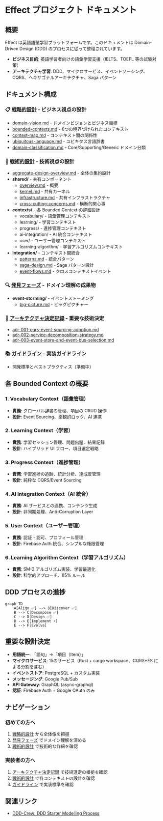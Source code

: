# Effect プロジェクト ドキュメント

## 概要

Effect は英語語彙学習プラットフォームです。このドキュメントは Domain-Driven Design (DDD) のプロセスに従って整理されています。

- **ビジネス目的**: 英語学習者向けの語彙学習支援（IELTS、TOEFL 等の試験対策）
- **アーキテクチャ学習**: DDD、マイクロサービス、イベントソーシング、CQRS、ヘキサゴナルアーキテクチャ、Saga パターン

## ドキュメント構成

### 📋 [戦略的設計](./strategic/) - ビジネス視点の設計

- [domain-vision.md](./strategic/domain-vision.md) - ドメインビジョンとビジネス目標
- [bounded-contexts.md](./strategic/bounded-contexts.md) - 6つの境界づけられたコンテキスト
- [context-map.md](./strategic/context-map.md) - コンテキスト間の関係性
- [ubiquitous-language.md](./strategic/ubiquitous-language.md) - ユビキタス言語辞書
- [domain-classification.md](./strategic/domain-classification.md) - Core/Supporting/Generic ドメイン分類

### 🔧 [戦術的設計](./tactical/) - 技術視点の設計

- [aggregate-design-overview.md](./tactical/aggregate-design-overview.md) - 全体の集約設計
- **shared/** - 共有コンポーネント
  - [overview.md](./tactical/shared/overview.md) - 概要
  - [kernel.md](./tactical/shared/kernel.md) - 共有カーネル
  - [infrastructure.md](./tactical/shared/infrastructure.md) - 共有インフラストラクチャ
  - [cross-cutting-concerns.md](./tactical/shared/cross-cutting-concerns.md) - 横断的関心事
- **contexts/** - 各 Bounded Context の詳細設計
  - vocabulary/ - 語彙管理コンテキスト
  - learning/ - 学習コンテキスト
  - progress/ - 進捗管理コンテキスト
  - ai-integration/ - AI 統合コンテキスト
  - user/ - ユーザー管理コンテキスト
  - learning-algorithm/ - 学習アルゴリズムコンテキスト
- **integration/** - コンテキスト間統合
  - [patterns.md](./tactical/integration/patterns.md) - 統合パターン
  - [saga-design.md](./tactical/integration/saga-design.md) - Saga パターン設計
  - [event-flows.md](./tactical/integration/event-flows.md) - クロスコンテキストイベント

### 🔍 [発見フェーズ](./discovery/) - ドメイン理解の成果物

- **event-storming/** - イベントストーミング
  - [big-picture.md](./discovery/event-storming/big-picture.md) - ビッグピクチャー

### 📝 [アーキテクチャ決定記録](./decisions/) - 重要な技術決定

- [adr-001-cqrs-event-sourcing-adoption.md](./decisions/adr-001-cqrs-event-sourcing-adoption.md)
- [adr-002-service-decomposition-strategy.md](./decisions/adr-002-service-decomposition-strategy.md)
- [adr-003-event-store-and-event-bus-selection.md](./decisions/adr-003-event-store-and-event-bus-selection.md)

### 📚 [ガイドライン](./guidelines/) - 実装ガイドライン

- 開発標準とベストプラクティス（準備中）

## 各 Bounded Context の概要

### 1. Vocabulary Context（語彙管理）

- **責務**: グローバル辞書の管理、項目の CRUD 操作
- **設計**: Event Sourcing、楽観的ロック、AI 連携

### 2. Learning Context（学習）

- **責務**: 学習セッション管理、問題出題、結果記録
- **設計**: ハイブリッド UI フロー、項目選定戦略

### 3. Progress Context（進捗管理）

- **責務**: 学習進捗の追跡、統計分析、達成度管理
- **設計**: 純粋な CQRS/Event Sourcing

### 4. AI Integration Context（AI 統合）

- **責務**: AI サービスとの連携、コンテンツ生成
- **設計**: 非同期処理、Anti-Corruption Layer

### 5. User Context（ユーザー管理）

- **責務**: 認証・認可、プロフィール管理
- **設計**: Firebase Auth 統合、シンプルな権限管理

### 6. Learning Algorithm Context（学習アルゴリズム）

- **責務**: SM-2 アルゴリズム実装、学習最適化
- **設計**: 科学的アプローチ、85% ルール

## DDD プロセスの進捗

```mermaid
graph TD
    A[Align ✅] --> B[Discover ✅]
    B --> C[Decompose ✅]
    C --> D[Design ✅]
    D --> E[Implement ⚡]
    E --> F[Evolve]
```

## 重要な設計決定

- **用語統一**: 「語句」→「項目（Item）」
- **マイクロサービス**: 15のサービス（Rust + cargo workspace、CQRS+ES による分割を含む）
- **イベントストア**: PostgreSQL + カスタム実装
- **メッセージング**: Google Pub/Sub
- **API Gateway**: GraphQL (async-graphql)
- **認証**: Firebase Auth + Google OAuth のみ

## ナビゲーション

### 初めての方へ

1. [戦略的設計](./strategic/) から全体像を把握
2. [発見フェーズ](./discovery/) でドメイン理解を深める
3. [戦術的設計](./tactical/) で技術的な詳細を確認

### 実装者の方へ

1. [アーキテクチャ決定記録](./decisions/) で技術選定の根拠を確認
2. [戦術的設計](./tactical/) で各コンテキストの設計を確認
3. [ガイドライン](./guidelines/) で実装標準を確認

## 関連リンク

- [DDD-Crew: DDD Starter Modelling Process](https://ddd-crew.github.io/ddd-starter-modelling-process/)
